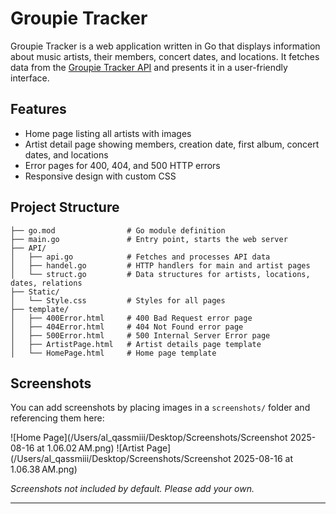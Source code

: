# Groupie Tracker

Groupie Tracker is a web application written in Go that displays information about music artists, their members, concert dates, and locations. It fetches data from the [Groupie Tracker API](https://groupietrackers.herokuapp.com/api/artists) and presents it in a user-friendly interface.

## Features
- Home page listing all artists with images
- Artist detail page showing members, creation date, first album, concert dates, and locations
- Error pages for 400, 404, and 500 HTTP errors
- Responsive design with custom CSS

## Project Structure
```
├── go.mod                # Go module definition
├── main.go               # Entry point, starts the web server
├── API/
│   ├── api.go            # Fetches and processes API data
│   ├── handel.go         # HTTP handlers for main and artist pages
│   └── struct.go         # Data structures for artists, locations, dates, relations
├── Static/
│   └── Style.css         # Styles for all pages
├── template/
│   ├── 400Error.html     # 400 Bad Request error page
│   ├── 404Error.html     # 404 Not Found error page
│   ├── 500Error.html     # 500 Internal Server Error page
│   ├── ArtistPage.html   # Artist details page template
│   └── HomePage.html     # Home page template
```



## Screenshots
You can add screenshots by placing images in a `screenshots/` folder and referencing them here:

![Home Page](/Users/al_qassmiii/Desktop/Screenshots/Screenshot 2025-08-16 at 1.06.02 AM.png)
![Artist Page](/Users/al_qassmiii/Desktop/Screenshots/Screenshot 2025-08-16 at 1.06.38 AM.png)

*Screenshots not included by default. Please add your own.*


---

